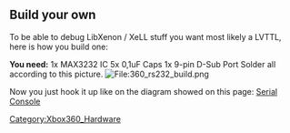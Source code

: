 ## Build your own

To be able to debug LibXenon / XeLL stuff you want most likely a LVTTL,
here is how you build one:

**You need:**
1x MAX3232 IC
5x 0,1uF Caps
1x 9-pin D-Sub Port
Solder all according to this picture.
![<File:360_rs232_build.png>](360_rs232_build.png
"File:360_rs232_build.png")

Now you just hook it up like on the diagram showed on this page: [Serial
Console](Serial_Console "wikilink")

[Category:Xbox360_Hardware](Category_Xbox360_Hardware)